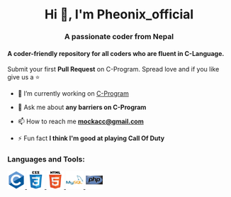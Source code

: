 
<h1 align="center">Hi 👋, I'm Pheonix_official</h1>
<h3 align="center">A passionate coder from Nepal</h3>
<h4>A coder-friendly repository for all coders who are fluent in C-Language.</h4>
Submit your first <b>Pull Request</b> on C-Program. Spread love and if you like give us a ⭐️

- 🔭 I’m currently working on [C-Program](https://github.com/pheonix-official/C-Program)

- 💬 Ask me about **any barriers on C-Program**

- 📫 How to reach me **mockacc@gmail.com**

- ⚡ Fun fact **I think I'm good at playing Call Of Duty**

<p align="left">
</p>

<h3 align="left">Languages and Tools:</h3>
<p align="left"> <a href="https://www.cprogramming.com/" target="_blank" rel="noreferrer"> <img src="https://raw.githubusercontent.com/devicons/devicon/master/icons/c/c-original.svg" alt="c" width="40" height="40"/> </a> <a href="https://www.w3schools.com/css/" target="_blank" rel="noreferrer"> <img src="https://raw.githubusercontent.com/devicons/devicon/master/icons/css3/css3-original-wordmark.svg" alt="css3" width="40" height="40"/> </a> <a href="https://www.w3.org/html/" target="_blank" rel="noreferrer"> <img src="https://raw.githubusercontent.com/devicons/devicon/master/icons/html5/html5-original-wordmark.svg" alt="html5" width="40" height="40"/> </a> <a href="https://www.mysql.com/" target="_blank" rel="noreferrer"> <img src="https://raw.githubusercontent.com/devicons/devicon/master/icons/mysql/mysql-original-wordmark.svg" alt="mysql" width="40" height="40"/> </a> <a href="https://www.php.net" target="_blank" rel="noreferrer"> <img src="https://raw.githubusercontent.com/devicons/devicon/master/icons/php/php-original.svg" alt="php" width="40" height="40"/> </a> </p>
